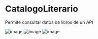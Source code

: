 # CatalogoLiterario
Permite consultar datos de libros de un API

![image](https://github.com/JersonmezaB/CatalogoLiterario/assets/52603253/03355f6a-8530-4b51-a751-993e2fcbc4ae)
![image](https://github.com/JersonmezaB/CatalogoLiterario/assets/52603253/31bdaa95-bebd-4bb1-8dfd-150d8f005337)
![image](https://github.com/JersonmezaB/CatalogoLiterario/assets/52603253/709fed36-4cc0-41b2-815b-ea5ca6c27285)

